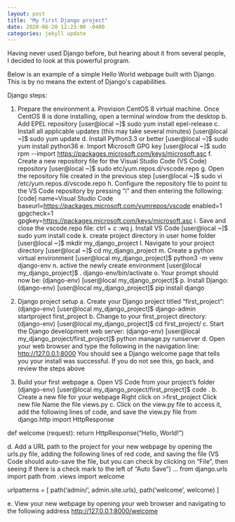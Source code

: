 ```yaml
---
layout: post
title: "My first Django project"
date: 2020-06-20 12:23:00 -0400
categories: jekyll update
---
```

Having never used Django before, but hearing about it from several people, I decided to look at this powerful program.

Below is an example of a simple Hello World webpage built with Django.  This is by no means the extent of Django's capabilities.

Django steps:
1.	Prepare the environment
    a.	Provision CentOS 8 virtual machine. Once CentOS 8 is done installing, open a terminal window from the desktop
    b.	Add EPEL repository
        [user@local ~]$ sudo yum install epel-release
    c.	Install all applicable updates (this may take several minutes)
        [user@local ~]$ sudo yum update
    d.	Install Python3.3 or better
        [user@local ~]$ sudo yum install python36
    e.	Import Microsoft GPG key
        [user@local ~]$ sudo rpm --import https://packages.microsoft.com/keys/microsoft.asc
    f.	Create a new repository file for the Visual Studio Code (VS Code) repository
        [user@local ~]$ sudo etc/yum.repos.d/vscode.repo
    g.	Open the repository file created in the previous step
        [user@local ~]$ sudo vi /etc/yum.repos.d/vscode.repo
    h.	Configure the repository file to point to the VS Code repository by pressing “i” and then entering the following:
        [code]
        name=Visual Studio Code
        baseurl=https://packages.microsoft.com/yumrepos/vscode
        enabled=1
        gpgcheck=1
        gpgkey=https://packages.microsoft.com/keys/microsoft.asc
    i.	Save and close the vscode.repo file:
        ctrl + c
        :wq
    j.	Install VS Code
        [user@local ~]$ sudo yum install code
    k.	create project directory in user home folder
        [user@local ~]$ mkdir my_django_project
    l.	Navigate to your project directory
        [user@local ~]$ cd my_django_project
    m.	Create a python virtual environment
        [user@local my_django_project]$ python3 -m venv django-env
    n.	active the newly create environment
        [user@local my_django_project]$ . django-env/bin/activate
    o.	Your prompt should now be:
        (django-env) [user@local my_django_project]$
    p.	Install Django:
        (django-env) [user@local my_django_project]$ pip install django

2.	Django project setup
a.	Create your Django project titled “first_project”:
(django-env) [user@local my_django_project]$ django-admin startproject first_project
b.	Change to your first_project directory:
(django-env) [user@local my_django_project]$ cd first_project/
c.	Start the Django development web server:
(django-env) [user@local my_django_project/first_project]$ python manage.py runserver
d.	Open your web browser and type the following in the navigation line:
http://127.0.0.1:8000
You should see a Django welcome page that tells you your install was successful.
If you do not see this, go back, and review the steps above
3.	Build your first webpage
a.	Open VS Code from your project’s folder
(django-env) [user@local my_django_project/first_project]$ code .
b.	Create a new file for your webpage
Right click on >first_project
Click new file
		Name the file views.py
c.	Click on the view.py file to access it, add the following lines of code, and save the view.py file
from django.http import HttpResponse

def welcome (request):
    return HttpResponse(“Hello, World!”)
 

d.	Add a URL path to the project for your new webpage by opening the urls.py file, adding the following lines of red code, and saving the file (VS Code should auto-save the file, but you can check by clicking on “File”, then seeing if there is a check mark to the left of “Auto Save”)
…
from django.urls import path
from .views import welcome

urlpatterns = [
    path(‘admin/’, admin.site.urls),
    path(‘welcome’, welcome)
]

e.	View your new webpage by opening your web browser and navigating to the following address
http://127.0.0.1:8000/welcome
